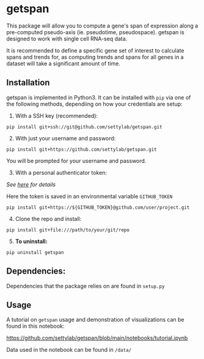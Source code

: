 # getspan

This package will allow you to compute a gene's span of expression along a pre-computed pseudo-axis (ie. pseudotime, pseudospace). getspan is designed to work with single cell RNA-seq data.

It is recommended to define a specific gene set of interest to calculate spans and trends for, as computing trends and spans for all genes in a dataset will take a significant amount of time.


## Installation

getspan is implemented in Python3. It can be installed with `pip` via one of the following methods, dependiing on how your credentials are setup:

1. With a SSH key (recommended):

```
pip install git+ssh://git@github.com/settylab/getspan.git

```
2. With just your username and password:

```
pip install git+https://github.com/settylab/getspan.git
```
You will be prompted for your username and password.


3. With a personal authenticator token:

*See [here](https://docs.github.com/en/authentication/keeping-your-account-and-data-secure/creating-a-personal-access-token) for details*

Here the token is saved in an environmental variable `GITHUB_TOKEN`

```
pip install git+https://${GITHUB_TOKEN}@github.com/user/project.git
```

4. Clone the repo and install:
```
pip install git+file:///path/to/your/git/repo
```

5. **To uninstall:**

```
pip uninstall getspan
```

## Dependencies:

Dependencies that the package relies on are found in `setup.py`


## Usage

A tutorial on `getspan` usage and demonstration of visualizations can be found in this notebook:

https://github.com/settylab/getspan/blob/main/notebooks/tutorial.ipynb

Data used in the notebook can be found in `/data/`




